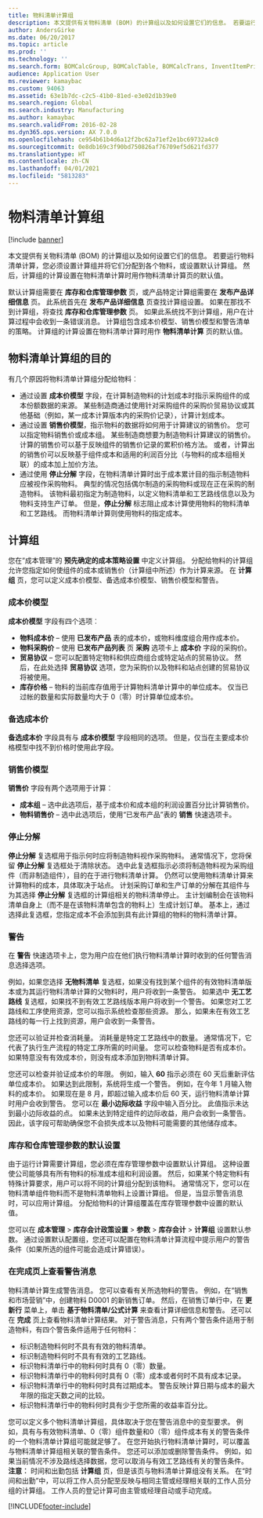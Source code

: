 ```yaml
---
title: 物料清单计算组
description: 本文提供有关物料清单 (BOM) 的计算组以及如何设置它们的信息。 若要运行物料清单计算，您必须设置计算组并将它们分配到各个物料，或设置默认计算组。 然后，计算组的计算设置在物料清单计算时用作物料清单计算页的默认值。
author: AndersGirke
ms.date: 06/20/2017
ms.topic: article
ms.prod: ''
ms.technology: ''
ms.search.form: BOMCalcGroup, BOMCalcTable, BOMCalcTrans, InventItemPrice
audience: Application User
ms.reviewer: kamaybac
ms.custom: 94063
ms.assetid: 63e1b7dc-c2c5-41b0-81ed-e3e02d1b39e0
ms.search.region: Global
ms.search.industry: Manufacturing
ms.author: kamaybac
ms.search.validFrom: 2016-02-28
ms.dyn365.ops.version: AX 7.0.0
ms.openlocfilehash: ce954b61b4d6a12f2bc62a71ef2e1bc69732a4c0
ms.sourcegitcommit: 0e8db169c3f90bd750826af76709ef5d621fd377
ms.translationtype: HT
ms.contentlocale: zh-CN
ms.lasthandoff: 04/01/2021
ms.locfileid: "5813283"
---
```

# <a name="bom-calculations-groups"></a>物料清单计算组

[!include [banner](../includes/banner.md)]

本文提供有关物料清单 (BOM) 的计算组以及如何设置它们的信息。 若要运行物料清单计算，您必须设置计算组并将它们分配到各个物料，或设置默认计算组。 然后，计算组的计算设置在物料清单计算时用作物料清单计算页的默认值。 

默认计算组需要在 **库存和仓库管理参数** 页，或产品特定计算组需要在 **发布产品详细信息** 页。 此系统首先在 **发布产品详细信息** 页查找计算组设置。 如果在那找不到计算组，将查找 **库存和仓库管理参数** 页。 如果此系统找不到计算组，用户在计算过程中会收到一条错误消息。 计算组包含成本价模型、销售价模型和警告清单的策略。 计算组的计算设置在物料清单计算时用作 **物料清单计算** 页的默认值。

## <a name="purposes-of-bom-calculation-groups"></a>物料清单计算组的目的
有几个原因将物料清单计算组分配给物料︰

-   通过设置 **成本价模型** 字段，在计算制造物料的计划成本时指示采购组件的成本份额数据的来源。 某些制造商通过使用针对采购组件的采购价贸易协议或其他基础（例如，某一成本计算版本内的采购价记录），计算计划成本。
-   通过设置 **销售价模型**，指示物料的数据将如何用于计算建议的销售价。 您可以指定物料销售价或成本组。 某些制造商想要为制造物料计算建议的销售价。 计算的销售价可以基于反映组件的销售价记录的累积价格方法。 或者，计算出的销售价可以反映基于组件成本和适用的利润百分比（与物料的成本组相关联）的成本加上加价方法。
-   通过使用 **停止分解** 字段，在物料清单计算时出于成本累计目的指示制造物料应被视作采购物料。 典型的情况包括偶尔制造的采购物料或现在正在采购的制造物料。 该物料最初指定为制造物料，以定义物料清单和工艺路线信息以及为物料支持生产订单。 但是，**停止分解** 标志阻止成本计算使用物料的物料清单和工艺路线。 而物料清单计算则使用物料的指定成本。

## <a name="calculation-groups"></a>计算组
您在“成本管理”的 **预先确定的成本策略设置** 中定义计算组。 分配给物料的计算组允许您指定如何使组件的成本或销售价（计算组中所述）作为计算来源。 在 **计算组** 页，您可以定义成本价模型、备选成本价模型、销售价模型和警告。

### <a name="cost-price-model"></a>成本价模型

**成本价模型** 字段有四个选项︰

-   **物料成本价** – 使用 **已发布产品** 表的成本价，或物料维度组合用作成本价。
-   **物料采购价** – 使用 **已发布产品列表** 页 **采购** 选项卡上 **成本价** 字段的采购价。
-   **贸易协议** – 您可以配置特定物料和供应商组合或特定站点的贸易协议。 然后，在此处选择 **贸易协议** 选项，您为采购价以及物料和站点创建的贸易协议将被使用。
-   **库存价格** – 物料的当前库存值用于计算物料清单计算中的单位成本。 仅当已过帐的数量和实际数量均大于 0（零）时计算单位成本价。

### <a name="alternative-cost-price"></a>备选成本价

**备选成本价** 字段具有与 **成本价模型** 字段相同的选项。 但是，仅当在主要成本价格模型中找不到价格时使用此字段。

### <a name="sales-price-model"></a>销售价模型

**销售价** 字段有两个选项用于计算︰

-   **成本组** – 选中此选项后，基于成本价和成本组的利润设置百分比计算销售价。
-   **物料销售价** – 选中此选项后，使用“已发布产品”表的 **销售** 快速选项卡。

### <a name="stop-explosion"></a>停止分解

**停止分解** 复选框用于指示何时应将制造物料视作采购物料。 通常情况下，您将保留 **停止分解** 复选框处于清除状态。 选中此复选框指示必须将制造物料视为采购组件（而非制造组件），目的在于进行物料清单计算。 仍然可以使用物料清单计算来计算物料的成本，具体取决于站点。 计划采购订单和生产订单的分解在其组件与为其选择 **停止分解** 复选框的计算组相关的物料清单停止。 主计划编制会在该物料清单自身上（而不是在该物料清单包含的物料上）生成计划订单。 基本上，通过选择此复选框，您指定成本不会添加到具有此计算组的物料的物料清单计算。

### <a name="warnings"></a>警告

在 **警告** 快速选项卡上，您为用户应在他们执行物料清单计算时收到的任何警告消息选择选项。 

例如，如果您选择 **无物料清单** 复选框，如果没有找到某个组件的有效物料清单版本或为其运行物料清单计算的父物料时，用户将收到一条警告。 如果选中 **无工艺路线** 复选框，如果找不到有效工艺路线版本用户将收到一个警告。 如果您对工艺路线和工序使用资源，您可以指示系统检查那些资源。 那么，如果未在有效工艺路线的每一行上找到资源，用户会收到一条警告。 

您还可以验证并检查消耗量。 消耗量是特定工艺路线中的数量。 通常情况下，它代表了执行生产流程的特定工序所需的时间量。 您可以检查物料是否有成本价。 如果特意没有有效成本价，则没有成本添加到物料清单计算。 

您还可以检查并验证成本价的年限。 例如，输入 **60** 指示必须在 60 天后重新评估单位成本价。 如果达到此限制，系统将生成一个警告。 例如，在今年 1 月输入物料的成本价。 如果现在是 8 月，即超过输入成本价后 60 天，运行物料清单计算时用户会收到警告。 您可以在 **最小边际收益** 字段中输入百分比。 此值指示未达到最小边际收益的点。 如果未达到特定组件的边际收益，用户会收到一条警告。 因此，该字段可帮助确保您不会损失成本以及物料可能需要的其他储存成本。

### <a name="default-setup-in-inventory-and-warehouse-management-parameters"></a>库存和仓库管理参数的默认设置

由于运行计算需要计算组，您必须在库存管理参数中设置默认计算组。 这种设置使公司能够具有所有物料的标准成本组和利润设置。 然后，如果某个特定物料有特殊计算要求，用户可以将不同的计算组分配到该物料。 通常情况下，您可以在物料清单组件物料而不是物料清单物料上设置计算组。 但是，当显示警告消息时，可以应用计算组。 分配给物料的计算组覆盖在库存管理参数中设置的默认值。 

您可以在 **成本管理** &gt; **库存会计政策设置** &gt; **参数** &gt; **库存会计** &gt; **计算组** 设置默认参数。 通过设置默认配置组，您还可以配置在物料清单计算流程中提示用户的警告条件（如果所选的组件可能会造成计算错误）。

### <a name="view-warning-messages-on-the-complete-page"></a>在完成页上查看警告消息

物料清单计算生成警告消息。 您可以查看有关所选物料的警告。 例如，在“销售和市场营销”中，创建物料 D0001 的新销售订单。 然后，在销售订单行中，在 **更新行** 菜单上，单击 **基于物料清单/公式计算** 来查看计算详细信息和警告。 还可以在 **完成** 页上查看物料清单计算结果。 对于警告消息，只有两个警告条件适用于制造物料，有四个警告条件适用于任何物料：
-   标识制造物料何时不具有有效的物料清单。
-   标识制造物料何时不具有有效的工艺路线。
-   标识物料清单行中的物料何时具有 0（零）数量。
-   标识物料清单行中的物料何时具有 0（零）成本或者何时不具有成本记录。
-   标识物料清单行中的物料何时具有过期成本。 警告反映计算日期与成本的最大年限的指定天数之间的比较。
-   标识物料清单行中的物料何时具有少于您所需的收益率百分比。

您可以定义多个物料清单计算组，具体取决于您在警告消息中的变型要求。 例如，具有与有效物料清单、0（零）组件数量和0（零）组件成本有关的警告条件的一个物料清单计算组可能就足够了。 在您开始执行物料清单计算时，可以覆盖与物料清单计算组相关联的警告条件。 您还可以添加或删除警告条件。 例如，如果当前情况不涉及路线选择数据，您可以取消与有效工艺路线有关的警告条件。 **注意︰** 时间和出勤包括 **计算组** 页，但是该页与物料清单计算组没有关系。 在“时间和出勤”中，可以将工作人员分配至反映与相同主管或经理相关联的工作人员分组的计算组。 工作人员的登记计算可由主管或经理自动或手动完成。





[!INCLUDE[footer-include](../../includes/footer-banner.md)]